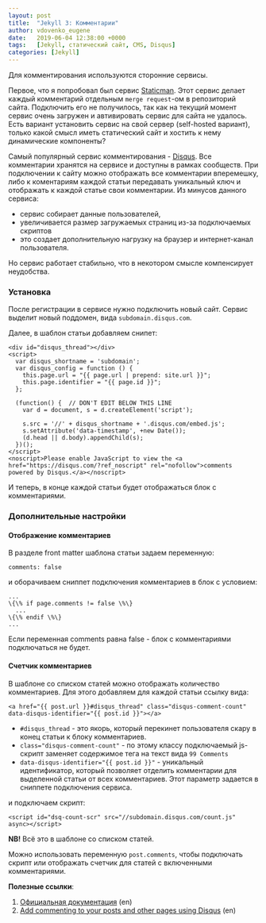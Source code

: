 ```yaml
---
layout: post
title:  "Jekyll 3: Комментарии"
author: vdovenko_eugene
date:   2019-06-04 12:38:00 +0000
tags:   [Jekyll, статический сайт, CMS, Disqus]
categories: [Jekyll]
---
```


Для комментирования используются сторонние сервисы. 

Первое, что я попробовал был сервис [Staticman](https://staticman.net/). Этот сервис 
делает каждый комментарий отдельным `merge request`-ом в репозиторий сайта. Подключить его 
не получилось, так как на текущий момент сервис очень загружен и автивировать сервис для 
сайта не удалось. Есть вариант установить сервис на свой сервер (self-hosted вариант), 
только какой смысл иметь статический сайт и хостить к нему динамические компоненты?

Самый популярный сервис комментирования - [Disqus](https://disqus.com/). Все комментарии 
хранятся на сервисе и доступны в рамках сообществ. При подключении к сайту можно отображать 
все комментарии вперемешку, либо к коментариям каждой статьи передавать уникальный ключ и 
отображать к каждой статье свои комментарии. Из минусов данного сервиса: 
- сервис собирает данные пользователей,
- увеличивается размер загружаемых страниц из-за подключаемых скриптов 
- это создает дополнительную нагрузку на браузер и интернет-канал пользователя. 

Но сервис работает стабильно, что в некотором смысле компенсирует неудобства.

### Установка

После регистрации в сервисе нужно подключить новый сайт. Сервис выделит новый поддомен, вида
`subdomain.disqus.com`.

Далее, в шаблон статьи добавляем снипет:
```
<div id="disqus_thread"></div>
<script>
  var disqus_shortname = 'subdomain';
  var disqus_config = function () {
    this.page.url = "{{ page.url | prepend: site.url }}";
    this.page.identifier = "{{ page.id }}";
  };

  (function() {  // DON'T EDIT BELOW THIS LINE
    var d = document, s = d.createElement('script');

    s.src = '//' + disqus_shortname + '.disqus.com/embed.js';
    s.setAttribute('data-timestamp', +new Date());
    (d.head || d.body).appendChild(s);
  })();
</script>
<noscript>Please enable JavaScript to view the <a href="https://disqus.com/?ref_noscript" rel="nofollow">comments powered by Disqus.</a></noscript>
```

И теперь, в конце каждой статьи будет отображаться блок с комментариями.

### Дополнительные настройки

#### Отображение комментариев

В разделе front matter шаблона статьи задаем переменную:
```
comments: false
```
и оборачиваем сниппет подключения комментариев в блок с условием:
```
...
\{\% if page.comments != false \%\}
  ...
\{\% endif \%\}
...
``` 

Если переменная comments равна false - блок с комментариями подключаться не будет.

#### Счетчик комментариев

В шаблоне со списком статей можно отображать количество комментариев. Для этого добавляем 
для каждой статьи ссылку вида:
```
<a href="{{ post.url }}#disqus_thread" class="disqus-comment-count" data-disqus-identifier="{{ post.id }}"></a>
```

- `#disqus_thread` - это якорь, который перекинет пользователя скару в конец статьи к блоку комментариев.
- `class="disqus-comment-count"` - по этому классу подключаемый js-скрипт заменяет содержимое тега на текст 
  вида `99 Comments`
- `data-disqus-identifier="{{ post.id }}"` - уникальный идентификатор, который позволяет отделить комментарии 
  для выделенной статьи от всех комментариев. Этот параметр задается в сниппете подключения сервиса.

и подключаем скрипт:
```
<script id="dsq-count-scr" src="//subdomain.disqus.com/count.js" async></script>
```

__NB!__ Всё это в шаблоне со списком статей.

Можно использовать переменную `post.comments`, чтобы  подключать скрипт или отображать счетчик для
статей с включенными комментариями.


__Полезные ссылки__:
1. [Официальная документация](https://jekyllrb.com/docs/) (en)
1. [Add commenting to your posts and other pages using Disqus](https://learn.cloudcannon.com/jekyll/using-diqus-for-comments/) (en)
